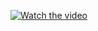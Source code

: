 [![Watch the video](https://img.youtube.com/vi/1wNSJAcfYj/maxresdefault.jpg)](https://www.youtube.com/watch?v=SWmo46d4fkE)
